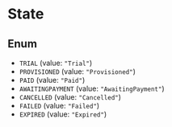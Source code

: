 # State

## Enum

* `TRIAL` (value: `"Trial"`)
* `PROVISIONED` (value: `"Provisioned"`)
* `PAID` (value: `"Paid"`)
* `AWAITINGPAYMENT` (value: `"AwaitingPayment"`)
* `CANCELLED` (value: `"Cancelled"`)
* `FAILED` (value: `"Failed"`)
* `EXPIRED` (value: `"Expired"`)
